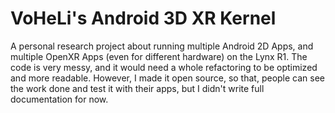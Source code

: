 # VoHeLi's Android 3D XR Kernel

A personal research project about running multiple Android 2D Apps, and multiple OpenXR Apps (even for different hardware) on the Lynx R1.
The code is very messy, and it would need a whole refactoring to be optimized and more readable.
However, I made it open source, so that, people can see the work done and test it with their apps, but I didn't write full documentation for now.